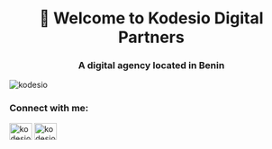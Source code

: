 <h1 align="center">👋 Welcome to Kodesio Digital Partners</h1>
<h3 align="center">A digital agency located in Benin</h3>

<p align="left"> <img src="https://komarev.com/ghpvc/?username=kodesio&label=Profile%20views&color=0e75b6&style=flat" alt="kodesio" /> </p>

<h3 align="left">Connect with me:</h3>
<p align="left">
<a href="https://linkedin.com/in/kodesio" target="blank"><img align="center" src="https://raw.githubusercontent.com/rahuldkjain/github-profile-readme-generator/master/src/images/icons/Social/linked-in-alt.svg" alt="kodesio" height="30" width="40" /></a>
<a href="https://fb.com/kodesio" target="blank"><img align="center" src="https://raw.githubusercontent.com/rahuldkjain/github-profile-readme-generator/master/src/images/icons/Social/facebook.svg" alt="kodesio" height="30" width="40" /></a>
</p>

